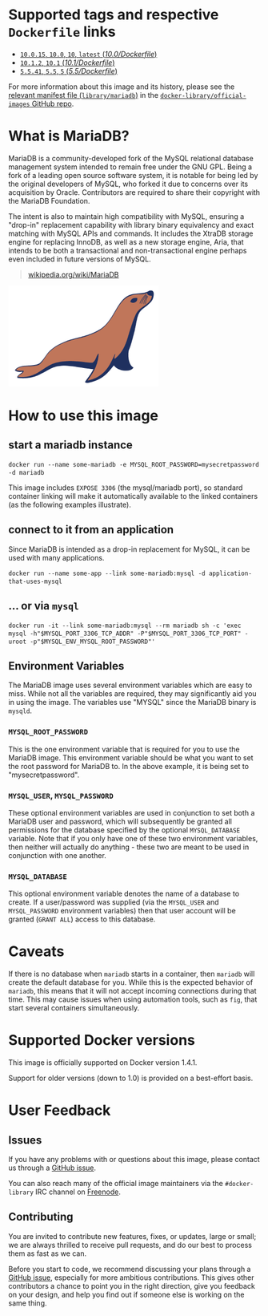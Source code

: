# Supported tags and respective `Dockerfile` links

- [`10.0.15`, `10.0`, `10`, `latest` (*10.0/Dockerfile*)](https://github.com/docker-library/mariadb/blob/d06c367c4b199f91b36f5f6fabf8305282b8abac/10.0/Dockerfile)
- [`10.1.2`, `10.1` (*10.1/Dockerfile*)](https://github.com/docker-library/mariadb/blob/d06c367c4b199f91b36f5f6fabf8305282b8abac/10.1/Dockerfile)
- [`5.5.41`, `5.5`, `5` (*5.5/Dockerfile*)](https://github.com/docker-library/mariadb/blob/d06c367c4b199f91b36f5f6fabf8305282b8abac/5.5/Dockerfile)

For more information about this image and its history, please see the [relevant
manifest file
(`library/mariadb`)](https://github.com/docker-library/official-images/blob/master/library/mariadb)
in the [`docker-library/official-images` GitHub
repo](https://github.com/docker-library/official-images).

# What is MariaDB?

MariaDB is a community-developed fork of the MySQL relational database
management system intended to remain free under the GNU GPL. Being a fork of a
leading open source software system, it is notable for being led by the original
developers of MySQL, who forked it due to concerns over its acquisition by
Oracle. Contributors are required to share their copyright with the MariaDB
Foundation.

The intent is also to maintain high compatibility with MySQL, ensuring a
"drop-in" replacement capability with library binary equivalency and exact
matching with MySQL APIs and commands. It includes the XtraDB storage engine for
replacing InnoDB, as well as a new storage engine, Aria, that intends to be both
a transactional and non-transactional engine perhaps even included in future
versions of MySQL.

> [wikipedia.org/wiki/MariaDB](https://en.wikipedia.org/wiki/MariaDB)

![logo](https://raw.githubusercontent.com/docker-library/docs/master/mariadb/logo.png)

# How to use this image

## start a mariadb instance

    docker run --name some-mariadb -e MYSQL_ROOT_PASSWORD=mysecretpassword -d mariadb

This image includes `EXPOSE 3306` (the mysql/mariadb port), so standard
container linking will make it automatically available to the linked containers
(as the following examples illustrate).

## connect to it from an application

Since MariaDB is intended as a drop-in replacement for MySQL, it can be used
with many applications.

    docker run --name some-app --link some-mariadb:mysql -d application-that-uses-mysql

## ... or via `mysql`

    docker run -it --link some-mariadb:mysql --rm mariadb sh -c 'exec mysql -h"$MYSQL_PORT_3306_TCP_ADDR" -P"$MYSQL_PORT_3306_TCP_PORT" -uroot -p"$MYSQL_ENV_MYSQL_ROOT_PASSWORD"'

## Environment Variables

The MariaDB image uses several environment variables which are easy to miss. While
not all the variables are required, they may significantly aid you in using the
image. The variables use "MYSQL" since the MariaDB binary is `mysqld`.

### `MYSQL_ROOT_PASSWORD`

This is the one environment variable that is required for you to use the MariaDB
image. This environment variable should be what you want to set the root
password for MariaDB to. In the above example, it is being set to
"mysecretpassword".

### `MYSQL_USER`, `MYSQL_PASSWORD`

These optional environment variables are used in conjunction to set both a MariaDB
user and password, which will subsequently be granted all permissions for the
database specified by the optional `MYSQL_DATABASE` variable. Note that if you
only have one of these two environment variables, then neither will actually do
anything - these two are meant to be used in conjunction with one another.

### `MYSQL_DATABASE`

This optional environment variable denotes the name of a database to create. If
a user/password was supplied (via the `MYSQL_USER` and `MYSQL_PASSWORD`
environment variables) then that user account will be granted (`GRANT ALL`)
access to this database.

# Caveats

If there is no database when `mariadb` starts in a container, then `mariadb` will
create the default database for you. While this is the expected behavior of
`mariadb`, this means that it will not accept incoming connections during that
time. This may cause issues when using automation tools, such as `fig`, that
start several containers simultaneously.

# Supported Docker versions

This image is officially supported on Docker version 1.4.1.

Support for older versions (down to 1.0) is provided on a best-effort basis.

# User Feedback

## Issues

If you have any problems with or questions about this image, please contact us
 through a [GitHub issue](https://github.com/docker-library/mariadb/issues).

You can also reach many of the official image maintainers via the
`#docker-library` IRC channel on [Freenode](https://freenode.net).

## Contributing

You are invited to contribute new features, fixes, or updates, large or small;
we are always thrilled to receive pull requests, and do our best to process them
as fast as we can.

Before you start to code, we recommend discussing your plans 
through a [GitHub issue](https://github.com/docker-library/mariadb/issues), especially for more ambitious
contributions. This gives other contributors a chance to point you in the right
direction, give you feedback on your design, and help you find out if someone
else is working on the same thing.
